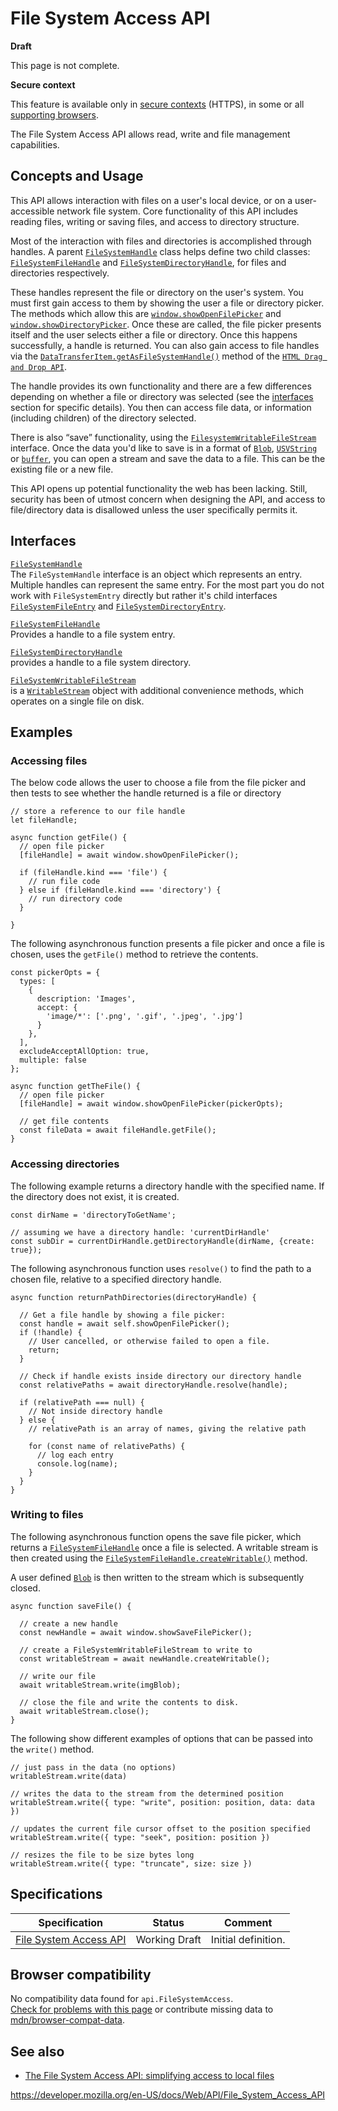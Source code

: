 File System Access API
======================

**Draft**

This page is not complete.

**Secure context**

This feature is available only in [secure contexts](https://developer.mozilla.org/en-US/docs/Web/Security/Secure_Contexts) (HTTPS), in some or all [supporting browsers](#browser_compatibility).

The File System Access API allows read, write and file management capabilities.

Concepts and Usage
------------------

This API allows interaction with files on a user's local device, or on a user-accessible network file system. Core functionality of this API includes reading files, writing or saving files, and access to directory structure.

Most of the interaction with files and directories is accomplished through handles. A parent [`FileSystemHandle`](filesystemhandle) class helps define two child classes: [`FileSystemFileHandle`](filesystemfilehandle) and [`FileSystemDirectoryHandle`](filesystemdirectoryhandle), for files and directories respectively.

These handles represent the file or directory on the user's system. You must first gain access to them by showing the user a file or directory picker. The methods which allow this are [`window.showOpenFilePicker`](window/showopenfilepicker) and [`window.showDirectoryPicker`](window/showdirectorypicker). Once these are called, the file picker presents itself and the user selects either a file or directory. Once this happens successfully, a handle is returned. You can also gain access to file handles via the [`DataTransferItem.getAsFileSystemHandle()`](datatransferitem/getasfilesystemhandle) method of the [`HTML Drag and Drop API`](html_drag_and_drop_api).

The handle provides its own functionality and there are a few differences depending on whether a file or directory was selected (see the [interfaces](#interfaces) section for specific details). You then can access file data, or information (including children) of the directory selected.

There is also “save” functionality, using the [`FilesystemWritableFileStream`](filesystemwritablefilestream) interface. Once the data you'd like to save is in a format of [`Blob`](blob), [`USVString`](usvstring) or [`buffer`](https://developer.mozilla.org/en-US/docs/Web/JavaScript/Reference/Global_Objects/ArrayBuffer), you can open a stream and save the data to a file. This can be the existing file or a new file.

This API opens up potential functionality the web has been lacking. Still, security has been of utmost concern when designing the API, and access to file/directory data is disallowed unless the user specifically permits it.

Interfaces
----------

[`FileSystemHandle`](filesystemhandle)  
The `FileSystemHandle` interface is an object which represents an entry. Multiple handles can represent the same entry. For the most part you do not work with `FileSystemEntry` directly but rather it's child interfaces [`FileSystemFileEntry`](filesystemfileentry) and [`FileSystemDirectoryEntry`](filesystemdirectoryentry).

[`FileSystemFileHandle`](filesystemfilehandle)  
Provides a handle to a file system entry.

[`FileSystemDirectoryHandle`](filesystemdirectoryhandle)  
provides a handle to a file system directory.

[`FileSystemWritableFileStream`](filesystemwritablefilestream)  
is a [`WritableStream`](writablestream) object with additional convenience methods, which operates on a single file on disk.

Examples
--------

### Accessing files

The below code allows the user to choose a file from the file picker and then tests to see whether the handle returned is a file or directory

    // store a reference to our file handle
    let fileHandle;

    async function getFile() {
      // open file picker
      [fileHandle] = await window.showOpenFilePicker();

      if (fileHandle.kind === 'file') {
        // run file code
      } else if (fileHandle.kind === 'directory') {
        // run directory code
      }

    }

The following asynchronous function presents a file picker and once a file is chosen, uses the `getFile()` method to retrieve the contents.

    const pickerOpts = {
      types: [
        {
          description: 'Images',
          accept: {
            'image/*': ['.png', '.gif', '.jpeg', '.jpg']
          }
        },
      ],
      excludeAcceptAllOption: true,
      multiple: false
    };

    async function getTheFile() {
      // open file picker
      [fileHandle] = await window.showOpenFilePicker(pickerOpts);

      // get file contents
      const fileData = await fileHandle.getFile();
    }

### Accessing directories

The following example returns a directory handle with the specified name. If the directory does not exist, it is created.

    const dirName = 'directoryToGetName';

    // assuming we have a directory handle: 'currentDirHandle'
    const subDir = currentDirHandle.getDirectoryHandle(dirName, {create: true});

The following asynchronous function uses `resolve()` to find the path to a chosen file, relative to a specified directory handle.

    async function returnPathDirectories(directoryHandle) {

      // Get a file handle by showing a file picker:
      const handle = await self.showOpenFilePicker();
      if (!handle) {
        // User cancelled, or otherwise failed to open a file.
        return;
      }

      // Check if handle exists inside directory our directory handle
      const relativePaths = await directoryHandle.resolve(handle);

      if (relativePath === null) {
        // Not inside directory handle
      } else {
        // relativePath is an array of names, giving the relative path

        for (const name of relativePaths) {
          // log each entry
          console.log(name);
        }
      }
    }

### Writing to files

The following asynchronous function opens the save file picker, which returns a [`FileSystemFileHandle`](filesystemfilehandle) once a file is selected. A writable stream is then created using the [`FileSystemFileHandle.createWritable()`](filesystemfilehandle/createwritable) method.

A user defined [`Blob`](blob) is then written to the stream which is subsequently closed.

    async function saveFile() {

      // create a new handle
      const newHandle = await window.showSaveFilePicker();

      // create a FileSystemWritableFileStream to write to
      const writableStream = await newHandle.createWritable();

      // write our file
      await writableStream.write(imgBlob);

      // close the file and write the contents to disk.
      await writableStream.close();
    }

The following show different examples of options that can be passed into the `write()` method.

    // just pass in the data (no options)
    writableStream.write(data)

    // writes the data to the stream from the determined position
    writableStream.write({ type: "write", position: position, data: data })

    // updates the current file cursor offset to the position specified
    writableStream.write({ type: "seek", position: position })

    // resizes the file to be size bytes long
    writableStream.write({ type: "truncate", size: size })

Specifications
--------------

<table><thead><tr class="header"><th>Specification</th><th>Status</th><th>Comment</th></tr></thead><tbody><tr class="odd"><td><a href="https://wicg.github.io/file-system-access/">File System Access API</a></td><td><span class="spec-wd">Working Draft</span></td><td>Initial definition.</td></tr></tbody></table>

Browser compatibility
---------------------

No compatibility data found for `api.FileSystemAccess`.  
[Check for problems with this page](#on-github) or contribute missing data to [mdn/browser-compat-data](https://github.com/mdn/browser-compat-data).

See also
--------

-   [The File System Access API: simplifying access to local files](https://web.dev/file-system-access/)

<a href="https://developer.mozilla.org/en-US/docs/Web/API/File_System_Access_API" class="_attribution-link">https://developer.mozilla.org/en-US/docs/Web/API/File_System_Access_API</a>
